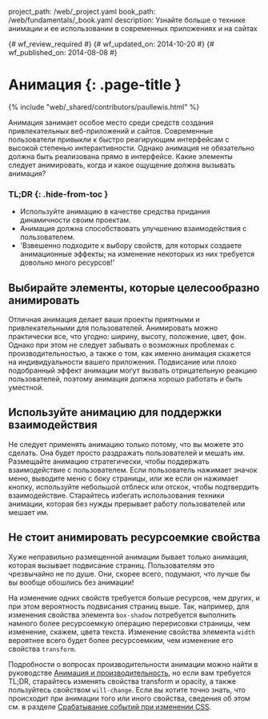 project_path: /web/_project.yaml
book_path: /web/fundamentals/_book.yaml
description: Узнайте больше о технике анимации и ее использовании в современных приложениях и на сайтах

{# wf_review_required #}
{# wf_updated_on: 2014-10-20 #}
{# wf_published_on: 2014-08-08 #}

# Анимация {: .page-title }

{% include "web/_shared/contributors/paullewis.html" %}


Анимация занимает особое место среди средств создания привлекательных веб-приложений и сайтов. Современные пользователи привыкли к быстро реагирующим интерфейсам с высокой степенью интерактивности. Однако анимация не обязательно должна быть реализована прямо в интерфейсе. Какие элементы следует анимировать, когда и какое ощущение должна вызывать анимация?

### TL;DR {: .hide-from-toc }
- Используйте анимацию в качестве средства придания динамичности своим проектам.
- Анимация должна способствовать улучшению взаимодействия с пользователем.
- 'Взвешенно подходите к выбору свойств, для которых создаете анимационные эффекты; на изменение некоторых из них требуется довольно много ресурсов!'


## Выбирайте элементы, которые целесообразно анимировать

Отличная анимация делает ваши проекты приятными и привлекательными для пользователей. Анимировать можно практически все, что угодно: ширину, высоту, положение, цвет, фон. Однако при этом не следует забывать о возможных проблемах с производительностью, а также о том, как именно анимация скажется на индивидуальности вашего приложения. Подвисание или плохо подобранный эффект анимации могут вызвать отрицательную реакцию пользователей, поэтому анимация должна хорошо работать и быть уместной.

## Используйте анимацию для поддержки взаимодействия

Не следует применять анимацию только потому, что вы можете это сделать. Она будет просто раздражать пользователей и мешать им. Размещайте анимацию стратегически, чтобы поддержать взаимодействие с пользователем. Если пользователь нажимает значок меню, выводите меню с боку страницы, или же если он нажимает кнопку, используйте небольшой отблеск или отскок, чтобы подтвердить взаимодействие. Старайтесь избегать использования техники анимации, которая без нужды прерывает работу пользователей или мешает им.

## Не стоит анимировать ресурсоемкие свойства

Хуже неправильно размещенной анимации бывает только анимация, которая вызывает подвисание страниц. Пользователям это чрезвычайно не по душе. Они, скорее всего, подумают, что лучше бы вы вообще обошлись без анимации!

На изменение одних свойств требуется больше ресурсов, чем других, и при этом вероятность подвисания страниц выше. Так, например, для изменения свойства элемента `box-shadow`  потребуется выполнить намного более ресурсоемкую операцию перерисовки страницы, чем изменение, скажем, цвета текста. Изменение свойства элемента `width` вероятнее всего будет более ресурсоемким, чем изменение его свойства `transform`.

Подробности о вопросах производительности анимации можно найти в руководстве [Анимация и производительность](animations-and-performance.html), но если вам требуется TL;DR, старайтесь изменять свойства transform и opacity, а также пользуйтесь свойством `will-change`. Если вы хотите точно знать, что происходит при анимации того или иного свойства, сведения об этом см. в разделе [Срабатывание событий при изменении CSS](http://csstriggers.com).



